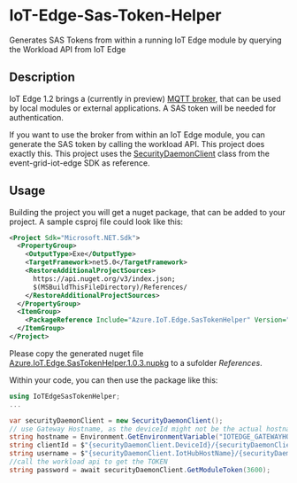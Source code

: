 # IoT-Edge-Sas-Token-Helper
Generates SAS Tokens from within a running IoT Edge module by querying the Workload API from IoT Edge

## Description
IoT Edge 1.2 brings a (currently in preview) [MQTT broker](https://docs.microsoft.com/en-us/azure/iot-edge/how-to-publish-subscribe?view=iotedge-2020-11), that can be used by local modules or external applications. A SAS token will be needed for authentication.

If you want to use the broker from within an IoT Edge module, you can generate the SAS token by calling the workload API. This project does exactly this. This project uses the [SecurityDaemonClient](https://github.com/Azure/event-grid-iot-edge/tree/master/SecurityDaemonClient) class from the event-grid-iot-edge SDK as reference.

## Usage
Building the project you will get a nuget package, that can be added to your project. A sample csproj file could look like this:
```xml
<Project Sdk="Microsoft.NET.Sdk">
  <PropertyGroup>
    <OutputType>Exe</OutputType>
    <TargetFramework>net5.0</TargetFramework>
    <RestoreAdditionalProjectSources>
      https://api.nuget.org/v3/index.json;
      $(MSBuildThisFileDirectory)/References/
    </RestoreAdditionalProjectSources>
  </PropertyGroup>
  <ItemGroup>
    <PackageReference Include="Azure.IoT.Edge.SasTokenHelper" Version="*"/>
  </ItemGroup>
</Project>
```
Please copy the generated nuget file [Azure.IoT.Edge.SasTokenHelper.1.0.3.nupkg](Azure.IoT.Edge.SasTokenHelper.1.0.3.nupkg) to a sufolder *References*.

Within your code, you can then use the package like this:

```c#
using IoTEdgeSasTokenHelper;
...

var securityDaemonClient = new SecurityDaemonClient();
// use Gateway Hostname, as the deviceId might not be the actual hostname
string hostname = Environment.GetEnvironmentVariable("IOTEDGE_GATEWAYHOSTNAME");
string clientId = $"{securityDaemonClient.DeviceId}/{securityDaemonClient.ModuleId}";
string username = $"{securityDaemonClient.IotHubHostName}/{securityDaemonClient.DeviceId}/{securityDaemonClient.ModuleId}/?api-version=2018-06-30";
//call the workload api to get the TOKEN 
string password = await securityDaemonClient.GetModuleToken(3600);

```